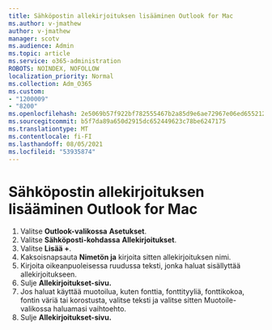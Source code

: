 ```yaml
---
title: Sähköpostin allekirjoituksen lisääminen Outlook for Mac
ms.author: v-jmathew
author: v-jmathew
manager: scotv
ms.audience: Admin
ms.topic: article
ms.service: o365-administration
ROBOTS: NOINDEX, NOFOLLOW
localization_priority: Normal
ms.collection: Adm_O365
ms.custom:
- "1200009"
- "8200"
ms.openlocfilehash: 2e5069b57f922bf782555467b2a85d9e6ae72967e06ed655212e8574ed4c091b
ms.sourcegitcommit: b5f7da89a650d2915dc652449623c78be6247175
ms.translationtype: MT
ms.contentlocale: fi-FI
ms.lasthandoff: 08/05/2021
ms.locfileid: "53935874"
---
```

# <a name="add-email-signature-in-outlook-for-mac"></a>Sähköpostin allekirjoituksen lisääminen Outlook for Mac

1. Valitse **Outlook-valikossa** **Asetukset**.
2. Valitse **Sähköposti-kohdassa** **Allekirjoitukset**.
3. Valitse **Lisää +**.
4. Kaksoisnapsauta **Nimetön ja** kirjoita sitten allekirjoituksen nimi.
5. Kirjoita oikeanpuoleisessa ruudussa teksti, jonka haluat sisällyttää allekirjoitukseen.
6. Sulje **Allekirjoitukset-sivu.**
7. Jos haluat käyttää muotoilua, kuten fonttia, fonttityyliä, fonttikokoa, fontin väriä tai korostusta, valitse teksti ja valitse sitten Muotoile-valikossa haluamasi vaihtoehto.
8. Sulje **Allekirjoitukset-sivu.**
